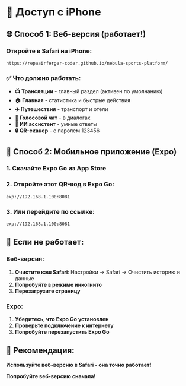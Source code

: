 # 📱 Доступ с iPhone

## 🌐 Способ 1: Веб-версия (работает!)

### **Откройте в Safari на iPhone:**
```
https://repaairferger-coder.github.io/nebula-sports-platform/
```

### ✅ **Что должно работать:**
- **📺 Трансляции** - главный раздел (активен по умолчанию)
- **🏠 Главная** - статистика и быстрые действия  
- **✈️ Путешествия** - транспорт и отели
- **🎤 Голосовой чат** - в диалогах
- **🤖 ИИ ассистент** - умные ответы
- **🔒 QR-сканер** - с паролем 123456

## 📱 Способ 2: Мобильное приложение (Expo)

### **1. Скачайте Expo Go из App Store**

### **2. Откройте этот QR-код в Expo Go:**
```
exp://192.168.1.100:8081
```

### **3. Или перейдите по ссылке:**
```
exp://192.168.1.100:8081
```

## 🔧 Если не работает:

### **Веб-версия:**
1. **Очистите кэш Safari**: Настройки → Safari → Очистить историю и данные
2. **Попробуйте в режиме инкогнито**
3. **Перезагрузите страницу**

### **Expo:**
1. **Убедитесь, что Expo Go установлен**
2. **Проверьте подключение к интернету**
3. **Попробуйте перезапустить Expo Go**

## 🎯 Рекомендация:

**Используйте веб-версию в Safari - она точно работает!**

**Попробуйте веб-версию сначала!**